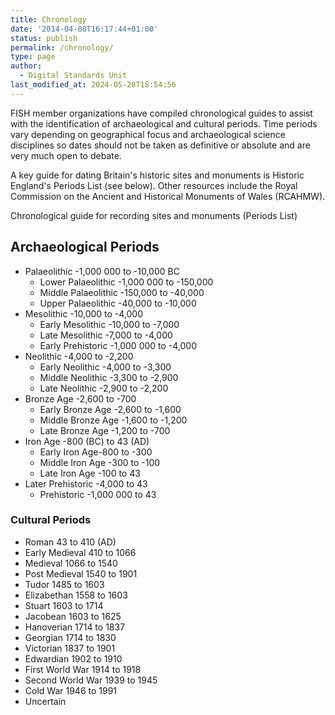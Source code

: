 ```yaml
---
title: Chronology
date: '2014-04-08T16:17:44+01:00'
status: publish
permalink: /chronology/
type: page
author: 
  - Digital Standards Unit
last_modified_at: 2024-05-28T18:54:56
---
```

FISH member organizations have compiled chronological guides to assist with the identification of archaeological and cultural periods. 
Time periods vary depending on geographical focus and archaeological science disciplines so dates should not be taken as definitive or 
absolute and are very much open to debate.

A key guide for dating Britain's historic sites and monuments is Historic England's Periods List (see below). Other resources 
include the Royal Commission on the Ancient and Historical Monuments of Wales (RCAHMW).

Chronological guide for recording sites and monuments (Periods List)

## Archaeological Periods

* Palaeolithic -1,000 000 to -10,000 BC
    * Lower Palaeolithic -1,000 000 to -150,000
    * Middle Palaeolithic -150,000 to -40,000
    * Upper Palaeolithic -40,000 to -10,000
* Mesolithic -10,000 to -4,000
    * Early Mesolithic -10,000 to -7,000
    * Late Mesolithic -7,000 to -4,000
    * Early Prehistoric -1,000 000 to -4,000
* Neolithic -4,000 to -2,200
    * Early Neolithic -4,000 to -3,300
    * Middle Neolithic -3,300 to -2,900
    * Late Neolithic -2,900 to -2,200
* Bronze Age -2,600 to -700
    * Early Bronze Age -2,600 to -1,600
    * Middle Bronze Age -1,600 to -1,200 
    * Late Bronze Age -1,200 to -700
* Iron Age -800 (BC) to 43 (AD)
    * Early Iron Age-800 to -300
    * Middle Iron Age -300 to -100
    * Late Iron Age -100 to 43
* Later Prehistoric -4,000 to 43
    * Prehistoric -1,000 000 to 43

### Cultural Periods

* Roman 43 to 410 (AD)
* Early Medieval 410 to 1066
* Medieval 1066 to 1540
* Post Medieval 1540 to 1901
* Tudor 1485 to 1603
* Elizabethan 1558 to 1603
* Stuart 1603 to 1714
* Jacobean 1603 to 1625
* Hanoverian 1714 to 1837
* Georgian 1714 to 1830
* Victorian 1837 to 1901
* Edwardian 1902 to 1910
* First World War 1914 to 1918
* Second World War 1939 to 1945
* Cold War 1946 to 1991
* Uncertain
